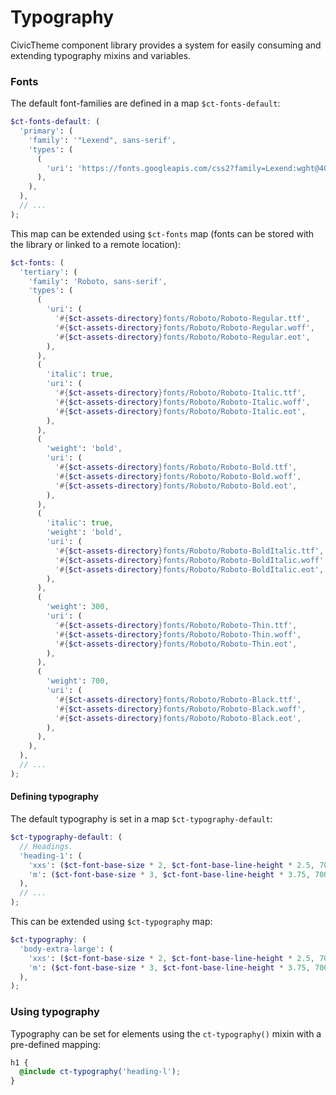 # Typography

CivicTheme component library provides a system for easily consuming and extending typography mixins and variables.

### Fonts

The default font-families are defined in a map `$ct-fonts-default`:

```scss
$ct-fonts-default: (
  'primary': (
    'family': '"Lexend", sans-serif',
    'types': (
      (
        'uri': 'https://fonts.googleapis.com/css2?family=Lexend:wght@400;500;600;700&display=swap',
      ),
    ),
  ),
  // ...
);
```

This map can be extended using `$ct-fonts` map (fonts can be stored with the library or linked to a remote location):

```scss
$ct-fonts: (
  'tertiary': (
    'family': 'Roboto, sans-serif',
    'types': (
      (
        'uri': (
          '#{$ct-assets-directory}fonts/Roboto/Roboto-Regular.ttf',
          '#{$ct-assets-directory}fonts/Roboto/Roboto-Regular.woff',
          '#{$ct-assets-directory}fonts/Roboto/Roboto-Regular.eot',
        ),
      ),
      (
        'italic': true,
        'uri': (
          '#{$ct-assets-directory}fonts/Roboto/Roboto-Italic.ttf',
          '#{$ct-assets-directory}fonts/Roboto/Roboto-Italic.woff',
          '#{$ct-assets-directory}fonts/Roboto/Roboto-Italic.eot',
        ),
      ),
      (
        'weight': 'bold',
        'uri': (
          '#{$ct-assets-directory}fonts/Roboto/Roboto-Bold.ttf',
          '#{$ct-assets-directory}fonts/Roboto/Roboto-Bold.woff',
          '#{$ct-assets-directory}fonts/Roboto/Roboto-Bold.eot',
        ),
      ),
      (
        'italic': true,
        'weight': 'bold',
        'uri': (
          '#{$ct-assets-directory}fonts/Roboto/Roboto-BoldItalic.ttf',
          '#{$ct-assets-directory}fonts/Roboto/Roboto-BoldItalic.woff',
          '#{$ct-assets-directory}fonts/Roboto/Roboto-BoldItalic.eot',
        ),
      ),
      (
        'weight': 300,
        'uri': (
          '#{$ct-assets-directory}fonts/Roboto/Roboto-Thin.ttf',
          '#{$ct-assets-directory}fonts/Roboto/Roboto-Thin.woff',
          '#{$ct-assets-directory}fonts/Roboto/Roboto-Thin.eot',
        ),
      ),
      (
        'weight': 700,
        'uri': (
          '#{$ct-assets-directory}fonts/Roboto/Roboto-Black.ttf',
          '#{$ct-assets-directory}fonts/Roboto/Roboto-Black.woff',
          '#{$ct-assets-directory}fonts/Roboto/Roboto-Black.eot',
        ),
      ),
    ),
  ),
  // ...
);
```

#### Defining typography

The default typography is set in a map `$ct-typography-default`:

```scss
$ct-typography-default: (
  // Headings.
  'heading-1': (
    'xxs': ($ct-font-base-size * 2, $ct-font-base-line-height * 2.5, 700, 'primary', -0.6px),
    'm': ($ct-font-base-size * 3, $ct-font-base-line-height * 3.75, 700, 'primary', -1px)
  ),
  // ...
);
```

This can be extended using `$ct-typography` map:

```scss
$ct-typography: (
  'body-extra-large': (
    'xxs': ($ct-font-base-size * 2, $ct-font-base-line-height * 2.5, 700, 'primary', -0.6px),
    'm': ($ct-font-base-size * 3, $ct-font-base-line-height * 3.75, 700, 'primary', -1px)
  ),
);
```

### Using typography

Typography can be set for elements using the `ct-typography()` mixin with a pre-defined mapping:

```scss
h1 {
  @include ct-typography('heading-l');
}
```
